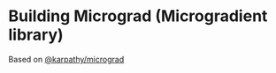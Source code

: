 # Building Micrograd (Microgradient library)

Based on [@karpathy/micrograd](https://github.com/karpathy/micrograd)
